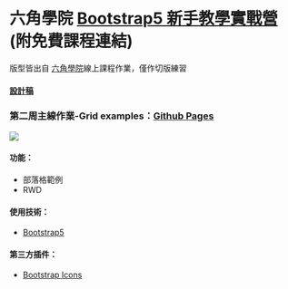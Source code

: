 # 六角學院 [Bootstrap5 新手教學實戰營](https://hackmd.io/@YmcMgo-NSKOqgTGAjl_5tg/ryar-vGOd/%2FNdGKchTeRBqbkTMiQ2HSmw)(附免費課程連結)
版型皆出自 [六角學院](https://www.hexschool.com/)線上課程作業，僅作切版練習
#### [設計稿](https://bootstrap5.hexschool.com/docs/5.0/examples/blog/#)
### 第二周主線作業-Grid examples：[Github Pages](https://joyun25.github.io/hex-bootstrap5-camp2-blog-template/)
![](https://i.imgur.com/x95xaze.png)
#### 功能：
- 部落格範例
- RWD
#### 使用技術：
- [Bootstrap5](https://getbootstrap.com/docs/5.0/getting-started/introduction/)
#### 第三方插件：
- [Bootstrap Icons](https://icons.getbootstrap.com/)

